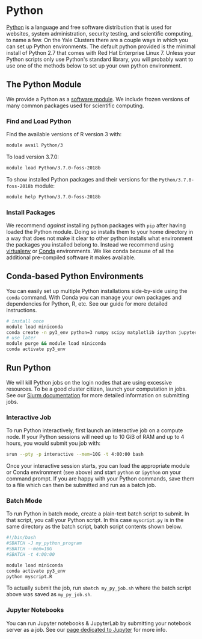 # Python

[Python](https://www.python.org/about/) is a language and free software distribution that is used for websites, system administration, security testing, and scientific computing, to name a few. On the Yale Clusters there are a couple ways in which you can set up Python environments. The default python provided is the minimal install of Python 2.7 that comes with Red Hat Enterprise Linux 7. Unless your Python scripts only use Python's standard library, you will probably want to use one of the methods below to set up your own python environment.

## The Python Module

We provide a Python as a [software module](/clusters-at-yale/applications/modules). We include frozen versions of many common packages used for scientific computing.

### Find and Load Python

Find the available versions of R version 3 with:

``` bash
module avail Python/3
```

To load version 3.7.0:

``` bash
module load Python/3.7.0-foss-2018b
```

To show installed Python packages and their versions for the `Python/3.7.0-foss-2018b` module:

``` bash
module help Python/3.7.0-foss-2018b
```

### Install Packages

We recommend _*against*_ installing python packages with `pip` after having loaded the Python module. Doing so installs them to your home directory in a way that does not make it clear to other python installs what environment the packages you installed belong to. Instead we recommend using [virtualenv](https://docs.python.org/3/library/venv.html) or [Conda](/clusters-at-yale/guides/conda/) environments. We like conda because of all the additional pre-compiled software it makes available.

## Conda-based Python Environments

You can easily set up multiple Python installations side-by-side using the `conda` command. With Conda you can manage your own packages and dependencies for Python, R, etc. See our guide for more detailed instructions. 

``` bash
# install once
module load miniconda
conda create -n py3_env python=3 numpy scipy matplotlib ipython jupyter jupyterlab
# use later
module purge && module load miniconda
conda activate py3_env
```

## Run Python

We will kill Python jobs on the login nodes that are using excessive resources. To be a good cluster citizen, launch your computation in jobs. See our [Slurm documentation](/clusters-at-yale/job-scheduling) for more detailed information on submitting jobs.

### Interactive Job

To run Python interactively, first launch an interactive job on a compute node. If your Python sessions will need up to 10 GiB of RAM and up to 4 hours, you would submit you job with:

``` bash
srun --pty -p interactive --mem=10G -t 4:00:00 bash
```

Once your interactive session starts, you can load the appropriate module or Conda environment (see above) and start `python` or `ipython` on your command prompt. If you are happy with your Python commands, save them to a file which can then be submitted and run as a batch job.

### Batch Mode

To run Python in batch mode, create a plain-text batch script to submit. In that script, you call your Python script. In this case `myscript.py` is in the same directory as the batch script, batch script contents shown below.

``` bash
#!/bin/bash
#SBATCH -J my_python_program
#SBATCH --mem=10G
#SBATCH -t 4:00:00

module load miniconda
conda activate py3_env
python myscript.R
```

To actually submit the job, run `sbatch my_py_job.sh` where the batch script above was saved as `my_py_job.sh`.

### Jupyter Notebooks

You can run Jupyter notebooks & JupyterLab by submitting your notebook server as a job. See our [page dedicated to Jupyter](/clusters-at-yale/guides/jupyter) for more info.


